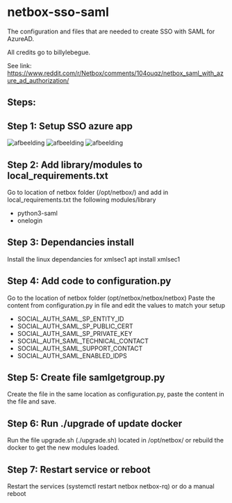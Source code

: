 # netbox-sso-saml

The configuration and files that are needed to create SSO with SAML for AzureAD.

All credits go to billylebegue.

See link:
https://www.reddit.com/r/Netbox/comments/104ouqz/netbox_saml_with_azure_ad_authorization/

## Steps:
## Step 1: Setup SSO azure app
![afbeelding](https://github.com/deku-m/netbox-sso-saml/assets/37069737/4b6aec3f-6f94-438e-b2ac-4dd50bab4b7b)
![afbeelding](https://github.com/deku-m/netbox-sso-saml/assets/37069737/28538485-da5e-4192-baab-df20ca242387)
![afbeelding](https://github.com/deku-m/netbox-sso-saml/assets/37069737/b0d36274-8e14-4c52-8a9c-6d313bfc4bcb)

## Step 2: Add library/modules to local_requirements.txt
Go to location of netbox folder (/opt/netbox/) and add in local_requirements.txt the following modules/library
- python3-saml
- onelogin

## Step 3: Dependancies install
Install the linux dependancies for xmlsec1 
apt install xmlsec1

## Step 4: Add code to configuration.py
Go to the location of netbox folder (opt/netbox/netbox/netbox)
Paste the content from configuration.py in file and edit the values to match your setup
- SOCIAL_AUTH_SAML_SP_ENTITY_ID
- SOCIAL_AUTH_SAML_SP_PUBLIC_CERT
- SOCIAL_AUTH_SAML_SP_PRIVATE_KEY
- SOCIAL_AUTH_SAML_TECHNICAL_CONTACT
- SOCIAL_AUTH_SAML_SUPPORT_CONTACT
- SOCIAL_AUTH_SAML_ENABLED_IDPS

## Step 5: Create file samlgetgroup.py
Create the file in the same location as configuration.py, paste the content in the file and save.

## Step 6: Run ./upgrade of update docker
Run the file upgrade.sh (./upgrade.sh) located in /opt/netbox/ or rebuild the docker to get the new modules loaded.

## Step 7: Restart service or reboot
Restart the services (systemctl restart netbox netbox-rq) or do a manual reboot
